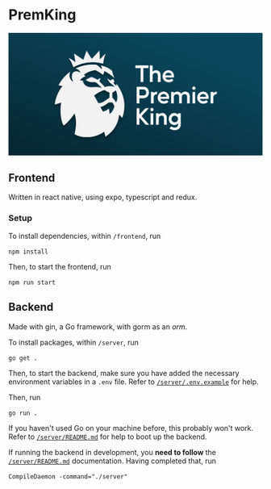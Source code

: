 # PremKing

![](assets/LOGO.png)

## Frontend

Written in react native, using expo, typescript and redux.

### Setup

To install dependencies, within `/frontend`, run

```
npm install
```

Then, to start the frontend, run

```
npm run start
```

## Backend

Made with gin, a Go framework, with gorm as an _orm_.

To install packages, within `/server`, run

```
go get .
```

Then, to start the backend, make sure you have added the necessary environment variables in a `.env` file. Refer to [`/server/.env.example`](/server/.env.example) for help.

Then, run

```
go run .
```

If you haven't used Go on your machine before, this probably won't work. Refer to [`/server/README.md`](/server/README.md) for help to boot up the backend.

If running the backend in development, you **need to follow** the [`/server/README.md`](/server/README.md) documentation. Having completed that, run

```
CompileDaemon -command="./server"
```

